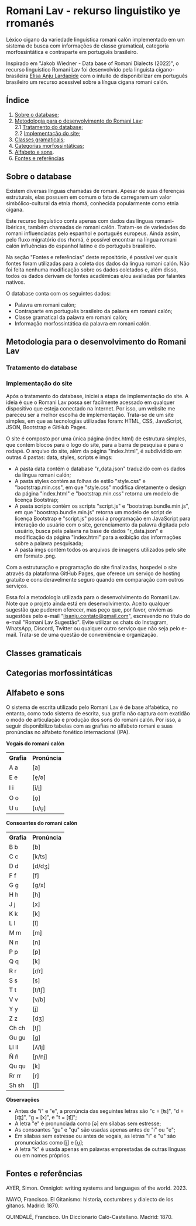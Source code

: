 # Romani Lav - rekurso linguistiko ye rromanés
Léxico cigano da variedade linguística romani calón implementado em um sistema de busca com informações de classe gramatical, categoria morfossintática e contraparte em português brasileiro.

Inspirado em "Jakob Wiedner - Data base of Romani Dialects (2022)", o recurso linguístico Romani Lav foi desenvolvido pela linguista cigano-brasileira <a href="https://lisanju.github.io">Elisa Anju Lardapide</a> com o intuito de disponibilizar em português brasileiro um recurso acessível sobre a língua cigana romani calón.

## Índice

1. [Sobre o database](https://github.com/Lisanju/romani-lav/tree/main#sobre-o-database);
2. [Metodologia para o desenvolvimento do Romani Lav](https://github.com/Lisanju/romani-lav/tree/main#metodologia-para-o-desenvolvimento-do-romani-lav);<br>
   2.1 [Tratamento do database](https://github.com/Lisanju/romani-lav/tree/main#tratamento-do-database);<br>
   2.2 [Implementação do site](https://github.com/Lisanju/romani-lav/tree/main#implementação-do-site);
4. [Classes gramaticais](https://github.com/Lisanju/romani-lav/tree/main#classes-gramaticais);
5. [Categorias morfossintáticas](https://github.com/Lisanju/romani-lav/tree/main#categorias-morfossintáticas);
6. [Alfabeto e sons](https://github.com/Lisanju/romani-lav/tree/main#alfabeto-e-sons).
7. [Fontes e referências](https://github.com/Lisanju/romani-lav/tree/main#fontes-e-referências)

## Sobre o database
Existem diversas línguas chamadas de romani. Apesar de suas diferenças estruturais, elas possuem em comum o fato de carregarem um valor simbólico-cultural da etnia rhomá, conhecida popularmente como etnia cigana.

Este recurso linguístico conta apenas com dados das línguas romani-ibéricas, também chamadas de romani calón. Tratam-se de variedades do romani influenciadas pelo espanhol e português europeus. Ainda assim, pelo fluxo migratório dos rhomá, é possível encontrar na língua romani calón influências do espanhol latino e do português brasileiro.

Na seção "Fontes e referências" deste repositório, é possível ver quais fontes foram utilizadas para a coleta dos dados da língua romani calón. Não foi feita nenhuma modificação sobre os dados coletados e, além disso, todos os dados derivam de fontes acadêmicas e/ou avaliadas por falantes nativos.

O database conta com os seguintes dados:
- Palavra em romani calón;
- Contraparte em português brasileiro da palavra em romani calón;
- Classe gramatical da palavra em romani calón;
- Informação morfossintática da palavra em romani calón.

## Metodologia para o desenvolvimento do Romani Lav

### Tratamento do database

### Implementação do site
Após o tratamento do database, iniciei a etapa de implementação do site. A ideia é que o Romani Lav possa ser facilmente acessado em qualquer dispositivo que esteja conectado na Internet. Por isso, um website me pareceu ser a melhor escolha de implementação. Trata-se de um site simples, em que as tecnologias utilizadas foram: HTML, CSS, JavaScript, JSON, Bootstrap e GitHub Pages.

O site é composto por uma única página (index.html) de estrutura simples, que contém blocos para o logo do site, para a barra de pesquisa e para o rodapé. O arquivo do site, além da página "index.html", é subdividido em outras 4 pastas: data, styles, scripts e imgs:

- A pasta data contém o database "r_data.json" traduzido com os dados da língua romani calón;
- A pasta styles contém as folhas de estilo "style.css" e "bootstrap.min.css", em que "style.css" modifica diretamente o design da página "index.html" e "bootstrap.min.css" retorna um modelo de licença Bootstrap;
- A pasta scripts contém os scripts "script.js" e "bootstrap.bundle.min.js", em que "boostrap.bundle.min.js" retorna um modelo de script de licença Bootstrap e "script.js" possui a programação em JavaScript para interação do usuário com o site, gerenciamento da palavra digitada pelo usuário, busca pela palavra na base de dados "r_data.json" e modificação da página "index.html" para a exibição das informações sobre a palavra pesquisada;
- A pasta imgs contém todos os arquivos de imagens utilizados pelo site em formato .png.

Com a estruturação e programação do site finalizadas, hospedei o site através da plataforma GitHub Pages, que oferece um serviço de hosting gratuito e consideravelmente seguro quando em comparação com outros serviços.

Essa foi a metodologia utilizada para o desenvolvimento do Romani Lav. Note que o projeto ainda está em desenvolvimento. Aceito qualquer sugestão que puderem oferecer, mas peço que, por favor, enviem as sugestões pelo e-mail "lisanju.contato@gmail.com", escrevendo no título do e-mail "Romani Lav Sugestão". Evite utilizar os chats do Instagram, WhatsApp, Discord, Twitter ou qualquer outro serviço que não seja pelo e-mail. Trata-se de uma questão de conveniência e organização.

## Classes gramaticais

## Categorias morfossintáticas

## Alfabeto e sons
O sistema de escrita utilizado pelo Romani Lav é de base alfabética, no entanto, como todo sistema de escrita, sua grafia não captura com exatidão o modo de articulação e produção dos sons do romani calón. Por isso, a seguir disponibilizo tabelas com as grafias no alfabeto romani e suas pronúncias no alfabeto fonético internacional (IPA).

**Vogais do romani calón**
<table>
  <tr>
    <th>Grafia</th>
    <th>Pronúncia</th>
  </tr>
  <tr>
    <td>A a</td>
    <td>[a]</td>
  </tr>
  <tr>
    <td>E e</td>
    <td>[e̝/ə]</td>
  </tr>
  <tr>
    <td>I i</td>
    <td>[i/i̯]</td>
  </tr>
  <tr>
    <td>O o</td>
    <td>[o̞]</td>
  </tr>
  <tr>
    <td>U u</td>
    <td>[u/u̯]</td>
  </tr>
</table>

**Consoantes do romani calón**
<table>
  <tr>
    <th>Grafia</th>
    <th>Pronúncia</th>
  </tr>
  <tr>
    <td>B b</td>
    <td>[b]</td>
  </tr>
  <tr>
    <td>C c</td>
    <td>[k/ts]</td>
  </tr>
  <tr>
    <td>D d</td>
    <td>[d/dʒ]</td>
  </tr>
  <tr>
    <td>F f</td>
    <td>[f]</td>
  </tr>
  <tr>
    <td>G g</td>
    <td>[g/x]</td>
  </tr>
  <tr>
    <td>H h</td>
    <td>[h]</td>
  </tr>
  <tr>
    <td>J j</td>
    <td>[x]</td>
  </tr>
  <tr>
    <td>K k</td>
    <td>[k]</td>
  </tr>
  <tr>
    <td>L l</td>
    <td>[l]</td>
  </tr>
  <tr>
    <td>M m</td>
    <td>[m]</td>
  </tr>
  <tr>
    <td>N n</td>
    <td>[n]</td>
  </tr>
  <tr>
    <td>P p</td>
    <td>[p]</td>
  </tr>
  <tr>
    <td>Q q</td>
    <td>[k]</td>
  </tr>
  <tr>
    <td>R r</td>
    <td>[ɾ/r]</td>
  </tr>
  <tr>
    <td>S s</td>
    <td>[s]</td>
  </tr>
  <tr>
    <td>T t</td>
    <td>[t/tʃ]</td>
  </tr>
  <tr>
    <td>V v</td>
    <td>[v/b]</td>
  </tr>
  <tr>
    <td>Y y</td>
    <td>[j]</td>
  </tr>
  <tr>
    <td>Z z</td>
    <td>[dʒ]</td>
  </tr>
  <tr>
    <td>Ch ch</td>
    <td>[tʃ]</td>
  </tr>
  <tr>
    <td>Gu gu</td>
    <td>[g]</td>
  </tr>
  <tr>
    <td>Ll ll</td>
    <td>[ʎ/lj]</td>
  </tr>
  <tr>
    <td>Ñ ñ</td>
    <td>[ɲ/nj]</td>
  </tr>
  <tr>
    <td>Qu qu</td>
    <td>[k]</td>
  </tr>
  <tr>
    <td>Rr rr</td>
    <td>[r]</td>
  </tr>
  <tr>
    <td>Sh sh</td>
    <td>[ʃ]</td>
  </tr>
</table>

**Observações**
- Antes de "i" e "e", a pronúncia das seguintes letras são "c = [ʦ]", "d = [ʤ]", "g = [x]", e "t = [ʧ]";
- A letra "e" é pronunciada como [ə] em sílabas sem estresse;
- As consoantes "gu" e "qu" são usadas apenas antes de "i" ou "e";
- Em sílabas sem estresse ou antes de vogais, as letras "i" e "u" são pronunciadas como [i̯] e [u̯];
- A letra "k" é usada apenas em palavras emprestadas de outras línguas ou em nomes próprios.

## Fontes e referências

AYER, Simon. Omniglot: writing systems and languages of the world. 2023.

MAYO, Francisco. El Gitanismo: historia, costumbres y dialecto de los gitanos. Madrid: 1870.

QUINDALÉ, Francisco. Un Diccionario Caló-Castellano. Madrid: 1870.
